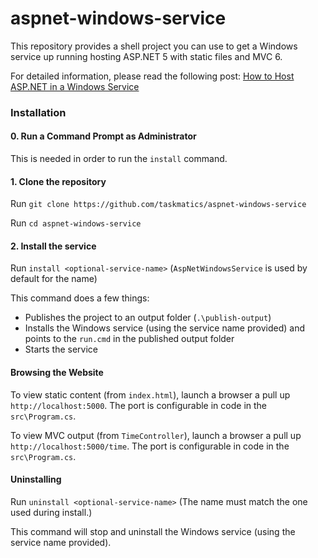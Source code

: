 aspnet-windows-service
=======

This repository provides a shell project you can use to get a Windows service up running hosting ASP.NET 5 with static files and MVC 6.

For detailed information, please read the following post: [How to Host ASP.NET in a Windows Service](http://taskmatics.com/blog/host-asp-net-in-a-windows-service/)

### Installation

#### 0. Run a Command Prompt as Administrator
This is needed in order to run the `install` command.

#### 1. Clone the repository
Run `git clone https://github.com/taskmatics/aspnet-windows-service`

Run `cd aspnet-windows-service`

#### 2. Install the service
Run `install <optional-service-name>` (`AspNetWindowsService` is used by default for the name)

This command does a few things:
* Publishes the project to an output folder (`.\publish-output`)
* Installs the Windows service (using the service name provided) and points to the `run.cmd` in the published output folder
* Starts the service

#### Browsing the Website
To view static content (from `index.html`), launch a browser a pull up `http://localhost:5000`. The port is configurable in code in the `src\Program.cs`.

To view MVC output (from `TimeController`), launch a browser a pull up `http://localhost:5000/time`. The port is configurable in code in the `src\Program.cs`.

#### Uninstalling
Run `uninstall <optional-service-name>` (The name must match the one used during install.)

This command will stop and uninstall the Windows service (using the service name provided).